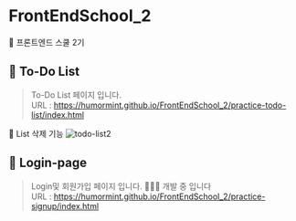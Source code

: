 # FrontEndSchool_2
🦁 프론트엔드 스쿨 2기
<br>

## 📌 To-Do List
> To-Do List 페이지 입니다. <br>
> URL : https://humormint.github.io/FrontEndSchool_2/practice-todo-list/index.html <br>

🧷 List 삭제 기능
![todo-list2](https://user-images.githubusercontent.com/93469760/161381891-d2f2a763-4354-4240-96ff-fde5f7904415.gif) <br>

## 📌 Login-page
> Login및 회원가입 페이지 입니다. 🧑🏻‍💻 개발 중 입니다 <br>
> URL : https://humormint.github.io/FrontEndSchool_2/practice-signup/index.html <br>
